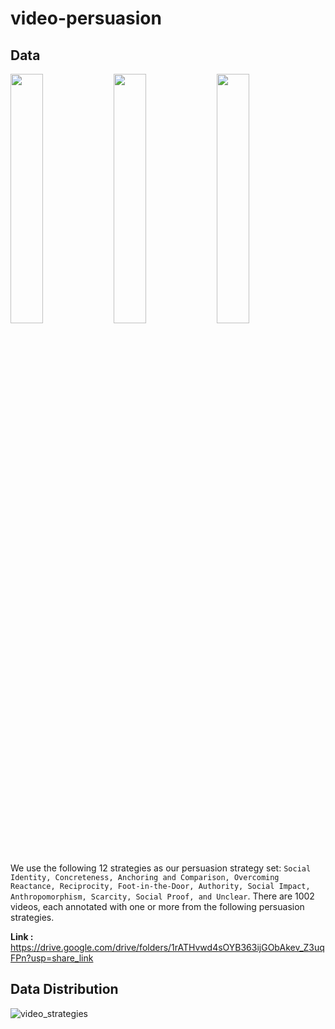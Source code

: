 # video-persuasion


<!-- <img src="https://img.youtube.com/vi/kKRELkvo3O4/maxresdefault.jpg" width="50%">
(https://youtu.be/kKRELkvo3O4)

<img src="https://img.youtube.com/vi/ZBLkTALi1CI/maxresdefault.jpg" width="50%">
(https://youtu.be/ZBLkTALi1CI) -->

## Data
<!-- ![alt-text-1]( "title-1" =20%x) ![alt-text-2](https://img.youtube.com/vi/ZBLkTALi1CI/maxresdefault.jpg "title-2" =75%x) -->
<p float="middle">
  <img src="https://img.youtube.com/vi/kKRELkvo3O4/maxresdefault.jpg" width="32%" />
  
  <img src="https://img.youtube.com/vi/ZBLkTALi1CI/maxresdefault.jpg" width="32%" /> 
  <img src="https://img.youtube.com/vi/PgGAZOIHxTs/maxresdefault.jpg" width="32%" />
</p>

We use the following 12 strategies as our persuasion strategy set: `Social Identity, Concreteness, Anchoring and Comparison, Overcoming Reactance, Reciprocity, Foot-in-the-Door, Authority, Social Impact, Anthropomorphism, Scarcity, Social Proof, and Unclear`. There are 1002 videos, each annotated with one or more from the following persuasion strategies.

<b>Link :</b> https://drive.google.com/drive/folders/1rATHvwd4sOYB363ijGObAkev_Z3uqFPn?usp=share_link

## Data Distribution


![video_strategies](https://github.com/Aanisha/video-persuasion/assets/43934116/04253fc9-01f6-41a1-b3a2-3072bb168f1f)



